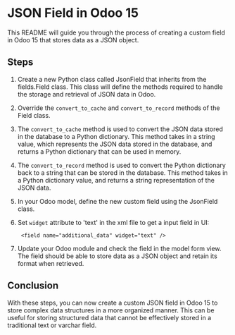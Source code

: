 # JSON Field in Odoo 15
This README will guide you through the process of creating a custom field in Odoo 15 that stores data as a JSON object.

## Steps
1. Create a new Python class called JsonField that inherits from the fields.Field class. This class will define the methods required to handle the storage and retrieval of JSON data in Odoo.
2. Override the `convert_to_cache` and `convert_to_record` methods of the Field class.
3. The `convert_to_cache` method is used to convert the JSON data stored in the database to a Python dictionary. This method takes in a string value, which represents the JSON data stored in the database, and returns a Python dictionary that can be used in memory.
4. The `convert_to_record` method is used to convert the Python dictionary back to a string that can be stored in the database. This method takes in a Python dictionary value, and returns a string representation of the JSON data. 
5. In your Odoo model, define the new custom field using the JsonField class.
6. Set `widget` attribute to 'text' in the xml file to get a input field in UI:
        
        <field name="additional_data" widget="text" />
7. Update your Odoo module and check the field in the model form view. The field should be able to store data as a JSON object and retain its format when retrieved.

## Conclusion
With these steps, you can now create a custom JSON field in Odoo 15 to store complex data structures in a more organized manner. This can be useful for storing structured data that cannot be effectively stored in a traditional text or varchar field.
